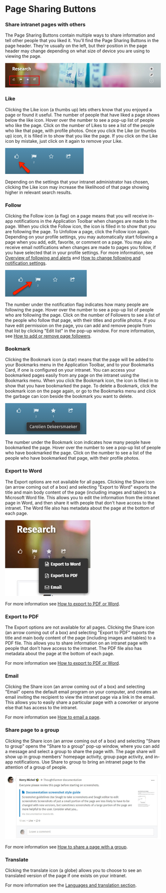 # Page Sharing Buttons

### Share intranet pages with others

The Page Sharing Buttons contain multiple ways to share information and tell other people that you liked it. You'll find the Page Sharing Buttons in the page header. They're usually on the left, but their position in the page header may change depending on what size of device you are using to viewing the page.  
  


![](../../.gitbook/assets/3%20%2829%29.jpg)

### Like

Clicking the Like icon \(a thumbs up\) lets others know that you enjoyed a page or found it useful. The number of people that have liked a page shows below the like icon. Hover over the number to see a pop-up list of people who like the page. Click on the number of Likes to see a list of the people who like that page, with profile photos. Once you click the Like \(or thumbs up\) icon, it is filled in to show that you like the page. If you click on the Like icon by mistake, just click on it again to remove your Like.  


![](../../.gitbook/assets/4%20%289%29.png)

Depending on the settings that your intranet administrator has chosen, clicking the Like icon may increase the likelihood of that page showing higher in relevant search results.

### Follow

Clicking the Follow icon \(a flag\) on a page means that you will receive in-app notifications in the Application Toolbar when changes are made to the page. When you click the Follow icon, the icon is filled in to show that you are following the page. To Unfollow a page, click the Follow icon again. Depending on your profile settings, you may automatically start following a page when you add, edit, favorite, or comment on a page. You may also receive email notifications when changes are made to pages you follow, if you have selected that in your profile settings. For more information, see [Overview of following and alerts](following-and-alerts/) and [How to change following and notification settings](following-and-alerts/change-following-and-notification-settings.md).

![](../../.gitbook/assets/5.png)

The number under the notification flag indicates how many people are following the page. Hover over the number to see a pop-up list of people who are following the page. Click on the number of Followers to see a list of the people who follow that page, with their titles and profile photos. If you have edit permission on the page, you can add and remove people from that list by clicking "Edit list" in the pop-up window. For more information, see [How to add or remove page followers](following-and-alerts/add-or-remove-page-followers.md).

### Bookmark

Clicking the Bookmark icon \(a star\) means that the page will be added to your Bookmarks menu in the Application Toolbar, and to your Bookmarks Card, if one is configured on your intranet. You can access your bookmarked pages easily from any page on the intranet using the Bookmarks menu. When you click the Bookmark icon, the icon is filled in to show that you have bookmarked the page. To delete a Bookmark, click the bookmark icon on the page again, or go to the Bookmarks menu and click the garbage can icon beside the bookmark you want to delete.  


![](../../.gitbook/assets/6%20%284%29.png)

The number under the Bookmark icon indicates how many people have bookmarked the page. Hover over the number to see a pop-up list of people who have bookmarked the page. Click on the number to see a list of the people who have bookmarked that page, with their profile photos.

### Export to Word

The Export options are not available for all pages. Clicking the Share icon \(an arrow coming out of a box\) and selecting "Export to Word" exports the title and main body content of the page \(including images and tables\) to a Microsoft Word file. This allows you to edit the information from the intranet page in Word, and then share it with people that don't have access to the intranet. The Word file also has metadata about the page at the bottom of each page.

![](../../.gitbook/assets/7%20%285%29.jpg)

For more information see [How to export to PDF or Word](../edit-page-contents/export-to-pdf-or-word.md).

### Export to PDF

The Export options are not available for all pages. Clicking the Share icon \(an arrow coming out of a box\) and selecting "Export to PDF" exports the title and main body content of the page \(including images and tables\) to a PDF file. This allows you to share information on an intranet page with people that don't have access to the intranet. The PDF file also has metadata about the page at the bottom of each page.  
  
For more information see [How to export to PDF or Word](../edit-page-contents/export-to-pdf-or-word.md).

### Email

Clicking the Share icon \(an arrow coming out of a box\) and selecting "Email" opens the default email program on your computer, and creates an email inviting the recipient to view the intranet page via a link in the email. This allows you to easily share a particular page with a coworker or anyone else that has access to the intranet.  
  
For more information see [How to email a page](../edit-page-contents/email-pages.md).

### Share page to a group

Clicking the Share icon \(an arrow coming out of a box\) and selecting "Share to group" opens the "Share to a group" pop-up window, where you can add a message and select a group to share the page with. The page share will show up in group members' homepage activity, group page activity, and in-app notifications. Use Share to group to bring an intranet page to the attention of a group of people.

![](../../.gitbook/assets/8%20%284%29.jpg)

For more information see [How to share a page with a group](../edit-page-contents/share-pages-to-a-group.md).

### Translate

Clicking the translate icon \(a globe\) allows you to choose to see an translated version of the page if one exists on your intranet.  
  
For more information see the [Languages and translation section](../languages-and-translation/).

